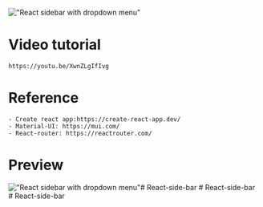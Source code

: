 !["React sidebar with dropdown menu"](https://user-images.githubusercontent.com/67447840/200093301-c5560000-3d09-4f21-b94d-50d2071d09dd.png "React sidebar with dropdown menu")

# Video tutorial

    https://youtu.be/XwnZLgIfIvg

# Reference

    - Create react app:https://create-react-app.dev/
    - Material-UI: https://mui.com/
    - React-router: https://reactrouter.com/

# Preview

!["React sidebar with dropdown menu"](https://user-images.githubusercontent.com/67447840/200093500-325d52c0-365e-4bef-9f63-3be736c917cb.gif "React sidebar with dropdown menu")#   R e a c t - s i d e - b a r  
 #   R e a c t - s i d e - b a r  
 #   R e a c t - s i d e - b a r  
 